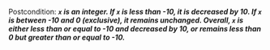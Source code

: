 Postcondition: ***`x` is an integer. If `x` is less than -10, it is decreased by 10. If `x` is between -10 and 0 (exclusive), it remains unchanged. Overall, `x` is either less than or equal to -10 and decreased by 10, or remains less than 0 but greater than or equal to -10.***